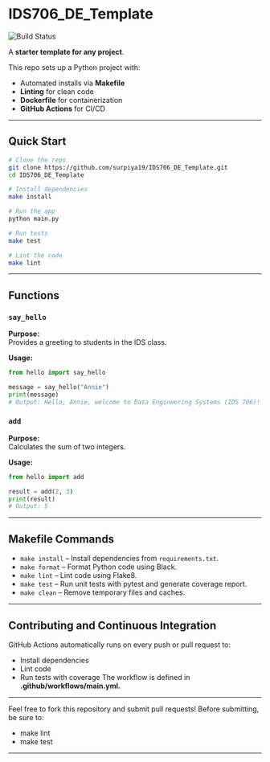 # IDS706_DE_Template
![Build Status](https://github.com/surpiya19/IDS706_DE_Template/actions/workflows/main.yml/badge.svg?branch=main)

A **starter template for any project**.  

This repo sets up a Python project with:
- Automated installs via **Makefile**
- **Linting** for clean code
- **Dockerfile** for containerization
- **GitHub Actions** for CI/CD

---

## Quick Start  

```bash
# Clone the repo
git clone https://github.com/surpiya19/IDS706_DE_Template.git
cd IDS706_DE_Template

# Install dependencies
make install

# Run the app
python main.py

# Run tests
make test

# Lint the code
make lint
```
---

## Functions

### `say_hello`

**Purpose:**  
Provides a greeting to students in the IDS class.

**Usage:**
```python
from hello import say_hello

message = say_hello("Annie")
print(message)
# Output: Hello, Annie, welcome to Data Engineering Systems (IDS 706)!
```
### `add`

**Purpose:**  
Calculates the sum of two integers.

**Usage:**
```python
from hello import add

result = add(2, 3)
print(result)
# Output: 5
```
---

## Makefile Commands
- `make install` – Install dependencies from `requirements.txt`.
- `make format` – Format Python code using Black.
- `make lint` – Lint code using Flake8.
- `make test` – Run unit tests with pytest and generate coverage report.
- `make clean` – Remove temporary files and caches.
---

## Contributing and Continuous Integration

GitHub Actions automatically runs on every push or pull request to:
- Install dependencies
- Lint code
- Run tests with coverage
The workflow is defined in **.github/workflows/main.yml.**

---

Feel free to fork this repository and submit pull requests! 
Before submitting, be sure to:
- make lint
- make test

---


